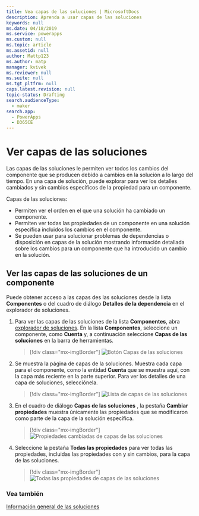 ```yaml
---
title: Vea capas de las soluciones | MicrosoftDocs
description: Aprenda a usar capas de las soluciones
keywords: null
ms.date: 04/18/2019
ms.service: powerapps
ms.custom: null
ms.topic: article
ms.assetid: null
author: Mattp123
ms.author: matp
manager: kvivek
ms.reviewer: null
ms.suite: null
ms.tgt_pltfrm: null
caps.latest.revision: null
topic-status: Drafting
search.audienceType:
  - maker
search.app:
  - PowerApps
  - D365CE
---
```


<!--note from editor: Best practice is that H1 title and title in metadata are different.    -->

# <a name="view-solution-layers"></a>Ver capas de las soluciones
Las capas de las soluciones le permiten ver todos los cambios del componente que se producen debido a cambios en la solución a lo largo del tiempo. En una capa de solución, puede explorar para ver los detalles cambiados y sin cambios específicos de la propiedad para un componente. 

Capas de las soluciones: 
-   Permiten ver el orden en el que una solución ha cambiado un componente. 
-   Permiten ver todas las propiedades de un componente en una solución específica incluidos los cambios en el componente. 
-   Se pueden usar para solucionar problemas de dependencias o disposición en capas de la solución mostrando información detallada sobre los cambios para un componente que ha introducido un cambio en la solución.

## <a name="view-the-solution-layers-for-a-component"></a>Ver las capas de las soluciones de un componente
Puede obtener acceso a las capas des las soluciones desde la lista **Componentes** o del cuadro de diálogo **Detalles de la dependencia** en el explorador de soluciones. 

<!--note from editor: In step 2 below, does the page display a name at top? If so, use the same capitalization in text. -->

1. Para ver las capas de las soluciones de la lista **Componentes**, abra [explorador de soluciones](../model-driven-apps/advanced-navigation.md#solution-explorer). En la lista **Componentes**, seleccione un componente, como **Cuenta** y, a continuación seleccione **Capas de las soluciones** en la barra de herramientas. 

   > [!div class="mx-imgBorder"] 
   > ![Botón Capas de las soluciones](media/solution-layers-toolbar.png "Botón Capas de las soluciones")

2. Se muestra la página de capas de la soluciones. Muestra cada capa para el componente, como la entidad **Cuenta** que se muestra aquí, con la capa más reciente en la parte superior. Para ver los detalles de una capa de soluciones, selecciónela. 

   > [!div class="mx-imgBorder"] 
   > ![Lista de capas de las soluciones](media/solution-layers-list.png "Lista de capas de las soluciones")

3. En el cuadro de diálogo **Capas de las soluciones** , la pestaña **Cambiar propiedades** muestra únicamente las propiedades que se modificaron como parte de la capa de la solución específica. 

   > [!div class="mx-imgBorder"] 
   > ![Propiedades cambiadas de capas de las soluciones](media/solution-layers-change-prop.png "Propiedades cambiadas de capas de las soluciones")

4. Seleccione la pestaña **Todas las propiedades** para ver todas las propiedades, incluidas las propiedades con y sin cambios, para la capa de las soluciones. 

   > [!div class="mx-imgBorder"] 
   > ![Todas las propiedades de capas de las soluciones](media/solution-layers-all-prop.png "Todas las propiedades de capas de las soluciones")

### <a name="see-also"></a>Vea también
[Información general de las soluciones](solutions-overview.md)
